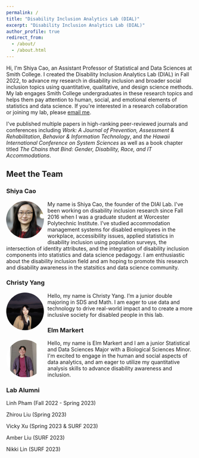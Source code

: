 ```yaml
---
permalink: /
title: "Disability Inclusion Analytics Lab (DIAL)"
excerpt: "Disability Inclusion Analytics Lab (DIAL)"
author_profile: true
redirect_from: 
  - /about/
  - /about.html
---
```


Hi, I'm Shiya Cao, an Assistant Professor of Statistical and Data Sciences at Smith College. I created the Disability Inclusion Analytics Lab (DIAL) in Fall 2022, to advance my research in disability inclusion and broader social inclusion topics using quantitative, qualitative, and design science methods. My lab engages Smith College undergraduates in these research topics and helps them pay attention to human, social, and emotional elements of statistics and data science. If you're interested in a research collaboration or joining my lab, please [email me](mailto:scao53@smith.edu).

I've published multiple papers in high-ranking peer-reviewed journals and conferences including *Work: A Journal of Prevention, Assessment & Rehabilitation*, *Behavior & Information Technology*, and *the Hawaii International Conference on System Sciences* as well as a book chapter titled *The Chains that Bind: Gender, Disability, Race, and IT Accommodations*.

## Meet the Team

### Shiya Cao

<div style="max-width: 20%; float: left; margin-right: 10px; margin-bottom:10px;">

<img src="../images/Shiya_Cao_51_small_square.jpg" alt="Shiya Cao" style="border-radius: 50%;">

</div>

My name is Shiya Cao, the founder of the DIAl Lab. I've been working on disability inclusion research since Fall 2016 when I was a graduate student at Worcester Polytechnic Institute. I've studied accommodation management systems for disabled employees in the workplace, accessibility issues, applied statistics in disability inclusion using population surveys, the intersection of identity attributes, and the integration of disability inclusion components into statistics and data science pedagogy. I am enthusiastic about the disability inclusion field and am hoping to promote this research and disability awareness in the statsitics and data science community.

### Christy Yang

<div style="max-width: 20%; float: left; margin-right: 10px; margin-bottom:10px;">

<img src="../images/ChristyYang_square.jpg" alt="Christy Yang" style="border-radius: 50%;">

</div>

Hello, my name is Christy Yang. I’m a junior double majoring in SDS and Math. I am eager to use data and technology to drive real-world impact and to create a more inclusive society for disabled people in this lab.

### Elm Markert

<div style="max-width: 20%; float: left; margin-right: 10px; margin-bottom:10px;">

<img src="../images/elm_square.jpeg" alt="Elm Markert" style="border-radius: 50%;">

</div>

Hello, my name is Elm Markert and I am a junior Statistical and Data Sciences Major with a Biological Sciences Minor. I'm excited to engage in the human and social aspects of data analytics, and am eager to utilize my quantitative analysis skills to advance disability awareness and inclusion.

### Lab Alumni

Linh Pham (Fall 2022 - Spring 2023)

Zhirou Liu (Spring 2023)

Vicky Xu (Spring 2023 & SURF 2023)

Amber Liu (SURF 2023)

Nikki Lin (SURF 2023)
